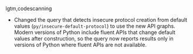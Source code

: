 lgtm,codescanning
* Changed the query that detects insecure protocol creation from default values (`py/insecure-default-protocol`) to use the new API graphs. Modern versions of Python include fluent APIs that change default values after construction, so the query now reports results only in versions of Python where fluent APIs are not available.
